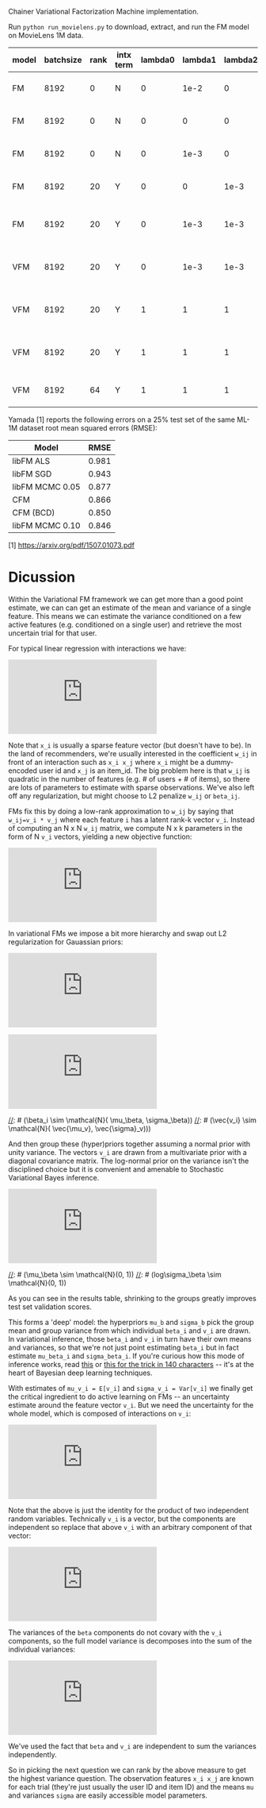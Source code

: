 Chainer Variational Factorization Machine implementation.

Run `python run_movielens.py` to download, extract, and run the FM model
on MovieLens 1M data. 


| model     | batchsize | rank |intx term | lambda0 | lambda1 | lambda2 | RMSE   | Notes |
|-----------|-----------|------|----------|---------|---------|---------| -------| ----- |
| FM        | 8192      |  0   | N        |0        | 1e-2    | 0       | 0.9305 | Regression with regularization |
| FM        | 8192      |  0   | N        |0        | 0       | 0       | 0.9115 | Regression with no regularization |
| FM        | 8192      |  0   | N        |0        | 1e-3    | 0       | 0.9112 | Regression with less regularization |
| FM        | 8192      | 20   | Y        |0        | 0       | 1e-3    | 0.8633 | FM model w/ 20D latent vector |
| FM        | 8192      | 20   | Y        |0        | 1e-3    | 1e-3    | 0.8618 | FM model w/ 20D latent vector and regularization |
|VFM        | 8192      | 20   | Y        |0        | 1e-3    | 1e-3    | 0.8625 | Variational FM model with arbitrary reularization|
|VFM        | 8192      | 20   | Y        |1        | 1       | 1       | 0.8620 | Variational FM model with default priors|
|VFM        | 8192      | 20   | Y        |1        | 1       | 1       | 0.8585 | Variational FM model with grouping|
|VFM        | 8192      | 64   | Y        |1        | 1       | 1       | 0.8800 | Higher rank model does worse|

Yamada [1] reports the following errors on a 25% test set of the same
ML-1M dataset root mean squared errors (RMSE):

| Model             | RMSE  |
|-------------------| ------|
| libFM ALS         | 0.981 |
| libFM SGD         | 0.943 |
| libFM MCMC 0.05   | 0.877 |
| CFM               | 0.866 |
| CFM (BCD)         | 0.850 |
| libFM MCMC 0.10   | 0.846 |

[1] https://arxiv.org/pdf/1507.01073.pdf

# Dicussion

Within the Variational FM framework we can get more than a good point estimate,
we can can get an estimate of the mean and variance of a single feature. This
means we can estimate the variance conditioned on a few active features (e.g.
conditioned on a single user) and retrieve the most uncertain trial for that
user.


For typical linear regression with interactions we have:

![eq1](https://latex.codecogs.com/gif.latex?%5Cdpi%7B300%7D%20y%20%5Csim%20c%20&plus;%20%5CSigma_i%20%5Cbeta_i%20x_i%20&plus;%20%5CSigma_%7Bij%7D%20w_%7Bij%7D%20x_i%20x_j)

[//]: # ( y \sim c + \Sigma_i \beta_i x_i + \Sigma_{ij} w_{ij} x_i x_j)


Note that `x_i` is usually a sparse feature vector (but doesn't have to be). In the land of recommenders, we're usually interested in the coefficient `w_ij` in front of an interaction such as `x_i x_j` where `x_i` might be a dummy-encoded user id and `x_j` is an item_id. The big problem here is that `w_ij` is quadratic in the number of features (e.g. # of users + # of items), so there are lots of parameters to estimate with sparse observations.  We've also left off any regularization, but might choose to L2 penalize `w_ij` or `beta_ij`.

FMs fix this by doing a low-rank approximation to `w_ij` by saying that `w_ij=v_i * v_j` where each feature `i` has a latent rank-k vector `v_i`. Instead of computing an N x N `w_ij` matrix, we compute N x k parameters in the form of N `v_i` vectors, yielding a new objective function:

![eq2](https://latex.codecogs.com/gif.latex?%5Cdpi%7B300%7D%20y%20%5Csim%20c%20&plus;%20%5CSigma_i%20%5Cbeta_i%20x_i%20&plus;%20%5CSigma_%7Bij%7D%20%5Cvec%7Bv_i%7D%20%5Ccdot%20%5Cvec%7Bv_j%7D%20x_i%20x_j)

[//]: # ( y \sim c + \Sigma_i \beta_i x_i + \Sigma_{ij} \vec{v_i} \cdot \vec{v_j} x_i x_j)

In variational FMs we impose a bit more hierarchy and swap out L2 regularization for Gauassian priors:

![eq3](https://latex.codecogs.com/gif.latex?%5Cinline%20%5Cdpi%7B300%7D%20%5Cbeta_i%20%5Csim%20%5Cmathcal%7BN%7D%28%20%5Cmu_%5Cbeta%2C%20%5Csigma_%5Cbeta%29)


![eq3b](https://latex.codecogs.com/gif.latex?%5Cinline%20%5Cdpi%7B300%7D%20%5Cvec%7Bv_i%7D%20%5Csim%20%5Cmathcal%7BN%7D%28%20%5Cvec%7B%5Cmu_v%7D%2C%20%5Cvec%7B%5Csigma%7D_v%29%29)

[//]: # (\beta_i \sim \mathcal{N}( \mu_\beta, \sigma_\beta))
[//]: # (\vec{v_i} \sim \mathcal{N}( \vec{\mu_v}, \vec{\sigma}_v)))

And then group these (hyper)priors together assuming a normal prior with unity variance.  The vectors `v_i` are drawn from a multivariate prior with a diagonal covariance matrix. The log-normal prior on the variance isn't the disciplined choice but it is convenient and amenable to Stochastic Variational Bayes inference.

![eq3](https://latex.codecogs.com/gif.latex?%5Cinline%20%5Cdpi%7B300%7D%20%5Cmu_%5Cbeta%20%5Csim%20%5Cmathcal%7BN%7D%280%2C%201%29%5C%5C%20log%5Csigma_%5Cbeta%20%5Csim%20%5Cmathcal%7BN%7D%280%2C%201%29)

[//]: # (\mu_\beta \sim \mathcal{N}(0, 1))
[//]: # (log\sigma_\beta \sim \mathcal{N}(0, 1))

As you can see in the results table, shrinking to the groups greatly improves test set validation scores.

This forms a 'deep' model: the hyperpriors `mu_b` and `sigma_b` pick the group mean and group variance from which individual `beta_i` and `v_i` are drawn. In variational inference, those `beta_i` and  `v_i` in turn have their own means and variances, so that we're not just point estimating `beta_i` but in fact estimate `mu_beta_i` and `sigma_beta_i`. If you're curious how this mode of inference works, read [this](http://blog.shakirm.com/2015/10/machine-learning-trick-of-the-day-4-reparameterisation-tricks/) or [this for the trick in 140 characters](https://twitter.com/ryan_p_adams/status/663049108689715200) -- it's at the heart of Bayesian deep learning techniques.


With estimates of `mu_v_i = E[v_i]` and `sigma_v_i = Var[v_i]` we finally get the critical ingredient to do active learning on FMs -- an uncertainty estimate around the feature vector `v_i`. But we need the uncertainty for the whole model, which is composed of interactions on `v_i`:

![eq4](https://latex.codecogs.com/gif.latex?%5Cdpi%7B300%7D%20var%5Bv_i%20v_j%5D%20%3D%20%5Csigma_%7Bv_i%7D%20%5Csigma_%7Bv_j%7D%20&plus;%20%5Csigma_%7Bv_i%7D%20%5Cmu_%7Bv_j%7D%20&plus;%20%5Csigma_%7Bv_j%7D%20%5Cmu_%7Bv_i%7D)

[//]: # (var[v_i v_j] = \sigma_{v_i} \sigma_{v_j} + \sigma_{v_i} \mu_{v_j} + \sigma_{v_j} \mu_{v_i})

Note that the above is just the identity for the product of two independent random variables. Technically `v_i` is a vector, but the components are independent so replace that above `v_i` with an arbitrary component of that vector:

![eq4b](https://latex.codecogs.com/gif.latex?%5Cdpi%7B300%7D%20var%5Bv_i%20v_j%5D%20%3D%20%5Cvec%7B%5Csigma_%7Bv_i%7D%7D%20%5Ccdot%20%5Cvec%7B%5Csigma_%7Bv_j%7D%7D%20&plus;%20%5Cvec%7B%5Csigma_%7Bv_i%7D%7D%20%5Ccdot%20%5Cvec%7B%5Cmu_%7Bv_j%7D%7D%20&plus;%20%5Cvec%7B%5Csigma_%7Bv_j%7D%7D%20%5Ccdot%20%5Cvec%7B%20%5Cmu_%7Bv_i%7D%7D)

[//]: # (var[v_i v_j] = \vec{\sigma_{v_i}} \cdot \vec{\sigma_{v_j}} + \vec{\sigma_{v_i}} \cdot \vec{\mu_{v_j}} + \vec{\sigma_{v_j}} \cdot \vec{ \mu_{v_i}})

The variances of the `beta` components do not covary with the `v_i` components, so the full model variance is decomposes into the sum of the individual variances:

![eq5](https://latex.codecogs.com/gif.latex?%5Cdpi%7B300%7D%20var%5B%5CSigma_i%5Cbeta_i%20x_i%20&plus;%20%5CSigma_%7Bij%7D%20v_i%20v_j%20x_i%20x_j%5D%20%3D%5C%5C%20%5CSigma_i%20var%5B%5Cbeta_i%5D%20x_i%20x_j%20&plus;%20%5CSigma_%7Bij%7D%20var%5Bv_i%20v_j%5D%20x_i%20x_j%20%3D%20%5C%5C%20%5CSigma_i%20%5Csigma_%7B%5Cbeta_i%7D%20x_i%20x_j%20&plus;%20%5CSigma_%7Bij%7D%20%5B%5Cvec%7B%5Csigma_%7Bv_i%7D%7D%20%5Ccdot%20%5Cvec%7B%5Csigma_%7Bv_j%7D%7D%20&plus;%20%5Cvec%7B%5Csigma_%7Bv_i%7D%7D%20%5Ccdot%20%5Cvec%7B%5Cmu_%7Bv_j%7D%7D%20&plus;%20%5Cvec%7B%5Csigma_%7Bv_j%7D%7D%20%5Ccdot%20%5Cvec%7B%20%5Cmu_%7Bv_i%7D%7D%5D%20x_i%20x_j)

[//]: # ( var[\Sigma_i\beta_i x_i + \Sigma_{ij} v_i v_j x_i x_j] =\\ \Sigma_i var[\beta_i] x_i x_j + \Sigma_{ij} var[v_i v_j] x_i x_j = \\ \Sigma_i \sigma_{\beta_i} x_i x_j + \Sigma_{ij} [\vec{\sigma_{v_i}} \cdot \vec{\sigma_{v_j}} + \vec{\sigma_{v_i}} \cdot \vec{\mu_{v_j}} + \vec{\sigma_{v_j}} \cdot \vec{ \mu_{v_i}}] x_i x_j )

We've used the fact that `beta` and `v_i` are independent to sum the variances independently.

So in picking the next question we can rank by the above measure to get the highest variance question. The observation features `x_i x_j` are known for each trial (they're just usually the user ID and item ID) and the means `mu` and variances `sigma` are easily accessible model parameters.
